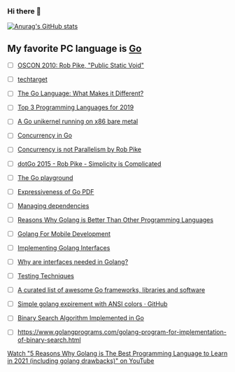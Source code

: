 ### Hi there 👋

<!--
**rokath/rokath** is a ✨ _special_ ✨ repository because its `README.md` (this file) appears on your GitHub profile.

Here are some ideas to get you started:

- 🔭 I’m currently working on ...
- 🌱 I’m currently learning ...
- 👯 I’m looking to collaborate on ...
- 🤔 I’m looking for help with ...
- 💬 Ask me about ...
- 📫 How to reach me: ...
- 😄 Pronouns: ...
- ⚡ Fun fact: ...
-->



[![Anurag's GitHub stats](https://github-readme-stats.vercel.app/api?username=rokath)](https://github.com/anuraghazra/github-readme-stats)

<!-- [![Top Langs](https://github-readme-stats.vercel.app/api/top-langs/?username=rokath)](https://github.com/anuraghazra/github-readme-stats) -->

## My favorite PC language is [Go](https://go.dev)

* [ ] [OSCON 2010: Rob Pike, "Public Static Void"](https://youtu.be/5kj5ApnhPAE)
* [ ] [techtarget](https://www.techtarget.com/searchitoperations/definition/Go-programming-language)
* [ ] [The Go Language: What Makes it Different?](https://youtu.be/FEFXjRoac_U)
* [ ] [Top 3 Programming Languages for 2019](https://youtu.be/_00HnjEMyew)
* [ ] [A Go unikernel running on x86 bare metal](https://github.com/icexin/eggos)
* [ ] [Concurrency in Go](https://youtu.be/LvgVSSpwND8)
* [ ] [Concurrency is not Parallelism by Rob Pike ](https://youtu.be/oV9rvDllKEg)
* [ ] [dotGo 2015 - Rob Pike - Simplicity is Complicated](https://youtu.be/rFejpH_tAHM)
* [ ] [The Go playground](https://play.golang.org/p/lYGWRHhT6Tm)
* [ ] [Expressiveness of Go PDF](https://go.dev/talks/2010/ExpressivenessOfGo-2010.pdf)
* [ ] [Managing dependencies](https://golang.org/doc/modules/managing-dependencies)
* [ ] [Reasons Why Golang is Better Than Other Programming Languages](https://productcoalition.com/reasons-why-golang-is-better-than-other-programming-languages-4714082bb1b1)
* [ ] [Golang For Mobile Development](https://medium.com/@ReemiShirsath/golang-for-mobile-development-c7391e690f71)
* [ ] [Implementing Golang Interfaces](https://link.medium.com/W5oEMjLEF8)
* [ ] [Why are interfaces needed in Golang?](https://stackoverflow.com/questions/39092925/why-are-interfaces-needed-in-golang)
* [ ] [Testing Techniques](https://talks.golang.org/2014/testing.slide#1)
* [ ] [A curated list of awesome Go frameworks, libraries and software](https://pkg.go.dev/github.com/ik5/awesome-go?tab=overview#logging)
* [ ] [Simple golang expirement with ANSI colors · GitHub](https://gist.github.com/ik5/d8ecde700972d4378d87)
* [ ] [Binary Search Algorithm Implemented in Go](https://flaviocopes.com/golang-algorithms-binary-search/)
* [ ] https://www.golangprograms.com/golang-program-for-implementation-of-binary-search.html


<!--

https://www.golangprograms.com/golang-program-for-implementation-of-binary-search.html

https://github.com/golang/go.wiki.git

https://blog.golang.org/slices

https://xojoc.pw/blog/golang-file-tree-traversal


would you please be so kind to evaluate the option to write the DALIBU PC program in golang?
It is a new cool language and allows also to be linked with C-Code. You can find information about that for example in https://gitlab.com/teaage/gospace/blob/master/books/MasteringGo_CreateGolang_production_applications.pdf
I invited you to my so far private project https://gitlab.com/teaage/gospace/, where I put my learning results for now, but there is also plenty of information in the internet.

What could also be an option is https://en.wikipedia.org/wiki/Rust_(programming_language), but I had no time so far to deal with it anyhow.

To loose not too much time in Sofia, I propose especially for Kamen:
Please install a Windows Subsystem for Linux debian image and additionally the gcc compiler inside debian using  the package manager apt-get
Please install Git bash
Please install https://www.gitkraken.com/
Please install https://code.visualstudio.com/
See https://gitlab.com/baumtec/meta/wikis/GitPcSetup for more details
Please install http://www2.keil.com/mdk5/uvision/
Please install https://www.st.com/en/development-tools/stm32cubemx.html
Handy is also notepad++ especially for block editing
Please install TeraTerm
Probably you need also some MS DLL's but that we can solve directly.

-->
[Watch "5 Reasons Why Golang is The Best Programming Language to Learn in 2021 (including golang drawbacks)" on YouTube](https://youtu.be/Xi779UBOGGM)

